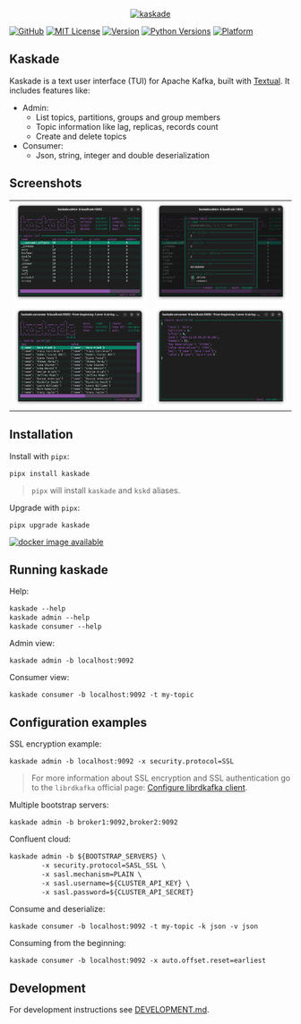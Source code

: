 <p align="center">
<a href="https://github.com/sauljabin/kaskade"><img alt="kaskade" width="400" src="https://raw.githubusercontent.com/sauljabin/kaskade/main/screenshots/banner.png"></a>
</p>
<a href="https://github.com/sauljabin/kaskade"><img alt="GitHub" height="20" src="https://img.shields.io/badge/-github-blueviolet?logo=github&logoColor=white"></a>
<a href="https://github.com/sauljabin/kaskade/blob/main/LICENSE"><img alt="MIT License" src="https://img.shields.io/github/license/sauljabin/kaskade"></a>
<a href="https://pypi.org/project/kaskade"><img alt="Version" src="https://img.shields.io/pypi/v/kaskade?label=latest"></a>
<a href="https://pypi.org/project/kaskade"><img alt="Python Versions" src="https://img.shields.io/pypi/pyversions/kaskade?label=python"></a>
<a href="https://pypi.org/project/kaskade"><img alt="Platform" src="https://img.shields.io/badge/os-linux%20%7C%20macos-blue"></a>

## Kaskade

Kaskade is a text user interface (TUI) for Apache Kafka, built with [Textual](https://github.com/Textualize/textual).
It includes features like:

- Admin:
    - List topics, partitions, groups and group members
    - Topic information like lag, replicas, records count
    - Create and delete topics
- Consumer:
    - Json, string, integer and double deserialization

## Screenshots

<table>
<tr>
<td>
<img alt="kaskade" src="https://raw.githubusercontent.com/sauljabin/kaskade/main/screenshots/admin.png">
</td>
<td>
<img alt="kaskade" src="https://raw.githubusercontent.com/sauljabin/kaskade/main/screenshots/create-topic.png">
</td>
</tr>
<tr>
<td>
<img alt="kaskade" src="https://raw.githubusercontent.com/sauljabin/kaskade/main/screenshots/consumer.png">
</td>
<td>
<img alt="kaskade" src="https://raw.githubusercontent.com/sauljabin/kaskade/main/screenshots/record.png">
</td>
</tr>
</table>

## Installation

Install with `pipx`:

```shell
pipx install kaskade
```

> `pipx` will install `kaskade` and `kskd` aliases.

Upgrade with `pipx`:

```shell
pipx upgrade kaskade
```

<a href="https://hub.docker.com/r/sauljabin/kaskade"><img alt="docker image available" height="20" src="https://img.shields.io/badge/-docker image available-blue?logo=docker&logoColor=white"></a>

## Running kaskade

Help:

```shell
kaskade --help
kaskade admin --help
kaskade consumer --help
```

Admin view:

```shell
kaskade admin -b localhost:9092
```

Consumer view:

```shell
kaskade consumer -b localhost:9092 -t my-topic
```

## Configuration examples

SSL encryption example:

```shell
kaskade admin -b localhost:9092 -x security.protocol=SSL
```

> For more information about SSL encryption and SSL authentication go
> to the `librdkafka` official
> page: [Configure librdkafka client](https://github.com/edenhill/librdkafka/wiki/Using-SSL-with-librdkafka#configure-librdkafka-client).

Multiple bootstrap servers:

```shell
kaskade admin -b broker1:9092,broker2:9092
```

Confluent cloud:

```shell
kaskade admin -b ${BOOTSTRAP_SERVERS} \
        -x security.protocol=SASL_SSL \
        -x sasl.mechanism=PLAIN \
        -x sasl.username=${CLUSTER_API_KEY} \
        -x sasl.password=${CLUSTER_API_SECRET}
```

Consume and deserialize:

```shell
kaskade consumer -b localhost:9092 -t my-topic -k json -v json
```

Consuming from the beginning:

```shell
kaskade consumer -b localhost:9092 -x auto.offset.reset=earliest
```

## Development

For development instructions see [DEVELOPMENT.md](DEVELOPMENT.md).